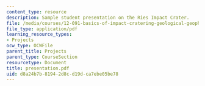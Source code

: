 ```yaml
---
content_type: resource
description: Sample student presentation on the Ries Impact Crater.
file: /media/courses/12-091-basics-of-impact-cratering-geological-geophysical-geochemical-environmental-studies-of-some-impact-craters-of-the-earth-january-iap-2008/d8a24b7b81942d8cd19dca7ebe05be78_presentation.pdf
file_type: application/pdf
learning_resource_types:
- Projects
ocw_type: OCWFile
parent_title: Projects
parent_type: CourseSection
resourcetype: Document
title: presentation.pdf
uid: d8a24b7b-8194-2d8c-d19d-ca7ebe05be78
---
```

